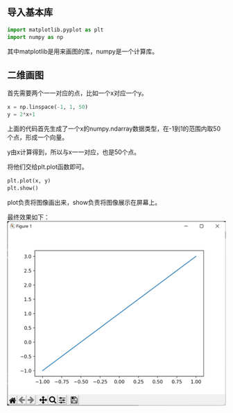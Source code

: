 ## 导入基本库

```python
import matplotlib.pyplot as plt
import numpy as np
```

其中matplotlib是用来画图的库，numpy是一个计算库。

## 二维画图

首先需要两个一一对应的点，比如一个x对应一个y。

```python
x = np.linspace(-1, 1, 50)
y = 2*x+1
```

上面的代码首先生成了一个x的numpy.ndarray数据类型，在-1到1的范围内取50个点，形成一个向量。

y由x计算得到，所以与x一一对应，也是50个点。

将他们交给plt.plot函数即可。

```python
plt.plot(x, y)
plt.show()
```

plot负责将图像画出来，show负责将图像展示在屏幕上。

最终效果如下：
![Snipaste_2022-04-24_11-02-59](Introduction.assets/Snipaste_2022-04-24_11-02-59.png)